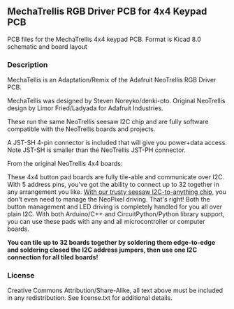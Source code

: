 ## MechaTrellis RGB Driver PCB for 4x4 Keypad PCB

PCB files for the MechaTrellis 4x4 keypad PCB. Format is Kicad 8.0 schematic and board layout


### Description

MechaTellis is an Adaptation/Remix of the Adafruit NeoTrellis RGB Driver PCB.  

MechaTellis was designed by Steven Noreyko/denki-oto. Original NeoTrellis design by Limor Fried/Ladyada for Adafruit Industries. 

These run the same NeoTrellis seesaw I2C chip and are fully software compatible with the NeoTrellis boards and projects.

A JST-SH 4-pin connector is included that will give you power+data access. Note JST-SH is smaller than the NeoTrellis JST-PH connector.

From the original NeoTrellis 4x4 boards:  

These 4x4 button pad boards are fully tile-able and communicate over I2C. With 5 address pins, you've got the ability to connect up to 32 together in any arrangement you like. [With our trusty seesaw I2C-to-anything chip](https://learn.adafruit.com/adafruit-seesaw-atsamd09-breakout), you don't even need to manage the NeoPixel driving. That's right! Both the button management and LED driving is completely handled for you all over plain I2C. With both Arduino/C++ and CircuitPython/Python library support, you can use these pads with any and all microcontroller or computer boards.

**You can tile up to 32 boards together by soldering them edge-to-edge and soldering closed the I2C address jumpers, then use one I2C connection for all tiled boards!**

### License

Creative Commons Attribution/Share-Alike, all text above must be included in any redistribution. See license.txt for additional details.

